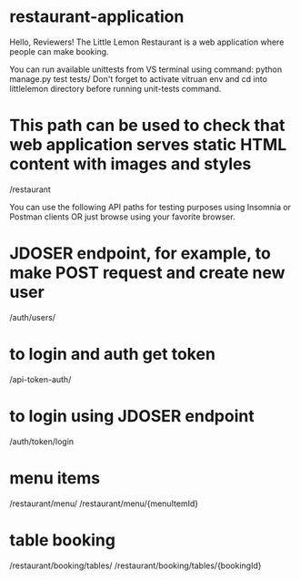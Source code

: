 # restaurant-application
Hello, Reviewers!
The Little Lemon Restaurant is a web application where people can make booking.  

You can run available unittests from VS terminal using command: python manage.py test tests/
Don't forget to activate vitruan env and cd into littlelemon directory before running unit-tests command.

# This path can be used to check that web application serves static HTML content with images and styles
/restaurant

You can use the following API paths for testing purposes using Insomnia or Postman clients
OR just browse using your favorite browser.

# JDOSER endpoint, for example, to make POST request and create new user
/auth/users/ 

# to login and auth get token
/api-token-auth/ 
# to login using JDOSER endpoint
/auth/token/login 

# menu items
/restaurant/menu/
/restaurant/menu/{menuItemId}

# table booking 
/restaurant/booking/tables/
/restaurant/booking/tables/{bookingId}
